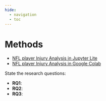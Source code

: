 ```yaml
---
hide:
  - navigation
  - toc
---
```


# Methods

- [NFL player Injury Analysis in Jupyter Lite](https://nfl-injury-analysis.netlify.app/live/lab/index.html)
- [NFL player Injury Analysis in Google Colab](https://githubtocolab.com/kaushal1014/research-paper-template-Athlete-Injuries)

State the research questions:

- **RQ1**:
- **RQ2**:
- **RQ3**: